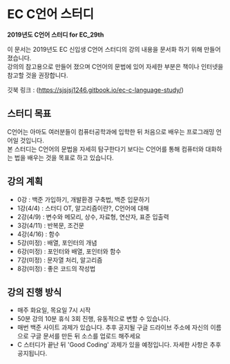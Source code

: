 # EC C언어 스터디

**2019년도 C언어 스터디 for EC_29th**

이 문서는 2019년도 EC 신입생 C언어 스터디의 강의 내용을 문서화 하기 위해 만들어 졌습니다.  
강의의 참고용으로 만들어 졌으며 C언어의 문법에 있어 자세한 부분은 책이나 인터넷을 참고할 것을 권장합니다.

깃북 링크 : (https://sjsjsj1246.gitbook.io/ec-c-language-study/)

## 스터디 목표

C언어는 아마도 여러분들이 컴퓨터공학과에 입학한 뒤 처음으로 배우는 프로그래밍 언어일 것입니다.  
본 스터디는 C언어의 문법을 자세히 탐구한다기 보다는 C언어를 통해 컴퓨터와 대화하는 법을 배우는 것을 목표로 하고 있습니다.

## 강의 계획

* 0강       : 백준 가입하기, 개발환경 구축법, 백준 입문하기
* 1강(4/4)  : 스터디 OT, 알고리즘이란?, C언어에 대해
* 2강(4/9)  : 변수와 메모리, 상수, 자료형, 연산자, 표준 입출력
* 3강(4/11) : 반복문, 조건문
* 4강(4/16) : 함수
* 5강(미정) : 배열, 포인터의 개념
* 6강(미정) : 포인터와 배열, 포인터와 함수
* 7강(미정) : 문자열 처리, 알고리즘
* 8강(미정) : 좋은 코드의 작성법

## 강의 진행 방식

* 매주 화요일, 목요일 7시 시작
* 50분 강의 10분 휴식 3회 진행, 유동적으로 변할 수 있습니다.
* 매번 백준 사이트 과제가 있습니다. 추후 공지될 구글 드라이브 주소에 자신의 이름으로 구글 문서를 만든 뒤 소스를 업로드 해주세요
* C 스터디가 끝난 뒤 'Good Coding' 과제가 있을 예정입니다. 자세한 사항은 추후 공지됩니다.

